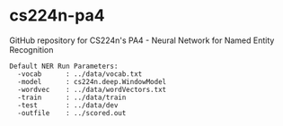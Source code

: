 # cs224n-pa4
GitHub repository for CS224n's PA4 - Neural Network for Named Entity Recognition

```
Default NER Run Parameters:
  -vocab      : ../data/vocab.txt
  -model      : cs224n.deep.WindowModel
  -wordvec    : ../data/wordVectors.txt
  -train      : ../data/train
  -test       : ../data/dev
  -outfile    : ../scored.out
```
